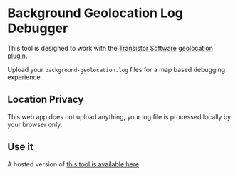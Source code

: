 # Background Geolocation Log Debugger

This tool is designed to work with the [Transistor Software geolocation plugin](https://shop.transistorsoft.com/).

Upload your `background-geolocation.log` files for a map based debugging experience.

## Location Privacy

This web app does not upload anything, your log file is processed locally by your browser only.

## Use it

A hosted version of [this tool is available here](https://alexcroox.github.io/background-geolocation-log-debugger/)
